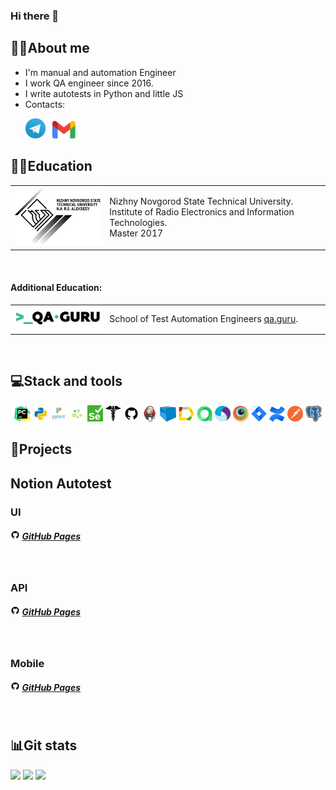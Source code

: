 ### Hi there 👋

<!--About me-->

## :technologist:About me
- I'm manual and automation Engineer
- I work QA engineer since 2016.
- I write autotests in Python and little JS
- Contacts:

<p>
  &#8287;&#8287;&#8287;&#8287;&#8287;
  <a href="https://t.me/shgrdw"><img width="32px" alt="Telegram" title="Telegram" src="images/social_networks/tg.png"/></a>
  &#8287;
  <a href="https://mail.google.com/mail/?view=cm&source=mailto&to=pavlikthebestonmars@gmail.com"><img width="37px" alt="Write me Email" title="Gmail" src="images/social_networks/gmail.png"/></a>
</p>

<!--Education-->

## :man_student:Education
<table width="100%" border='0'>
   <tr> 
    <td width="30%" valign="bottom"><img src="images/social_networks/nntu.png"></td><td valign="middle">Nizhny Novgorod State Technical University.</br> Institute of Radio Electronics and Information Technologies.</br>Master 2017</td></tr>
  </table>
  </br>
  
  #### Additional Education:
<table width="100%" border='0'>
   <tr><td width="30%" valign="bottom"><img src="images/social_networks/qa_guru.png"></td><td valign="middle">School of Test Automation Engineers <a target="_blank" href="https://qa.guru">qa.guru</a>.</td></tr>
  </table>


<!--Stack and tools-->

&#8287;&#8287;&#8287;&#8287;&#8287;
## :computer:Stack and tools
<p  align="center">
  <code><img width="5%" title="Pycharm" src="images/logo_stacks/pycharm.png"></code>
  <code><img width="5%" title="Python" src="images/logo_stacks/python.png"></code>
  <code><img width="5%" title="Pytest" src="images/logo_stacks/pytest.png"></code>
  <code><img width="5%" title="Selene" src="images/logo_stacks/selene.png"></code>
  <code><img width="5%" title="Selenium" src="images/logo_stacks/selenium.png"></code>
  <code><img width="5%" title="Requests" src="images/logo_stacks/requests.png"></code>
  <code><img width="5%" title="GitHub" src="images/logo_stacks/github.png"></code>
  <code><img width="5%" title="Jenkins" src="images/logo_stacks/jenkins.png"></code>
  <code><img width="5%" title="Selenoid" src="images/logo_stacks/selenoid.png"></code>
  <code><img width="5%" title="Allure Report" src="images/logo_stacks/allure_report.png"></code>
  <code><img width="5%" title="Allure TestOps" src="images/logo_stacks/allure_testops.png"></code>
  <code><img width="5%" title="Appium" src="images/logo_stacks/appium.png"></code>
  <code><img width="5%" title="Browserstack" src="images/logo_stacks/browserstack.png"></code>
  <code><img width="5%" title="Jira" src="images/logo_stacks/jira.png"></code>
  <code><img width="5%" title="Confluence" src="images/logo_stacks/confluence.png"></code>
  <code><img width="5%" title="Postman" src="images/logo_stacks/postman.png"></code>
  <code><img width="5%" title="PgAdmin" src="images/logo_stacks/pgadmin.png"></code>
</p>
  
  
<!--Projects-->

## :floppy_disk:Projects
## Notion Autotest 
### UI 
##### <img width="3%" title="GitHub" src="images/logo_stacks/github.png"> [GitHub Pages](https://github.com/galsv/notion_autotests_web)

&#8287;&#8287;&#8287;&#8287;&#8287;
### API 
##### <img width="3%" title="GitHub" src="images/logo_stacks/github.png"> [GitHub Pages](https://github.com/galsv/notion_autotests_api)

&#8287;&#8287;&#8287;&#8287;&#8287;
### Mobile 
##### <img width="3%" title="GitHub" src="images/logo_stacks/github.png"> [GitHub Pages](https://github.com/galsv/notion-autotests-mobile)


<!--Git Stats-->

&#8287;&#8287;&#8287;&#8287;&#8287;
## :bar_chart:Git stats
![](http://github-profile-summary-cards.vercel.app/api/cards/stats?username=galsv&theme=tokyonight)
![](http://github-profile-summary-cards.vercel.app/api/cards/repos-per-language?username=galsv&theme=tokyonight) 
![](https://github-profile-summary-cards.vercel.app/api/cards/profile-details?username=galsv&theme=tokyonight)
